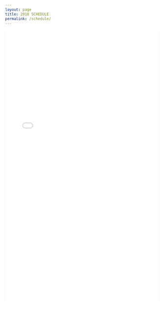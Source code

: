 ```yaml
---
layout: page
title: 2018 SCHEDULE
permalink: /schedule/
---
```

<iframe src="{{ site.url }}/assets/schedule.pdf" style="width: 100%; height:900px; border: none;"></iframe>